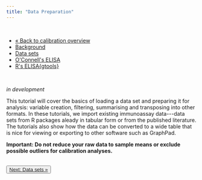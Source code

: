 ```yaml
---
title: "Data Preparation"
---
```


<!-- Section tabs -->
<br>
<ul class="nav nav-tabs" role="tablist">
  <li><a href="calib_overview.html">&laquo; Back to calibration overview</a></li>
  <li class="active"><a href="calib_tut2_prep_background.html">Background</a></li>
  <li><a href="calib_tut2_prep_data_sets.html">Data sets</a></li>
  <li><a href="calib_tut2_prep_ocon.html">O'Connell's ELISA</a></li>
  <li><a href="calib_tut2_prep_elisa.html">R's ELISA{gtools}</a></li>
</ul>
<br>


*in development*

This tutorial will cover the basics of loading a data set and preparing it for analysis: variable creation, filtering, summarising and transposing into other formats. In these tutorials, we import existing immunoassay data---data sets from R packages aleady in tabular form or from the published literature. The tutorials also show how the data can be converted to a wide table that is nice for viewing or exporting to other software such as GraphPad.

**Important: Do not reduce your raw data to sample means or exclude possible outliers for calibration analyses.**

<br>
<button type="button" class="btn"><a href="calib_tut2_prep_data_sets.html"> Next: Data sets &raquo;</a></button>
<!--
<button type="button" class="btn"><a href="../calibration/calibLit.html"> Skip the software tutorial and go to: Calibration Literature Review &raquo;</a></button>
-->
<br>

<!--



Import your analysis sets from your database 'raw'. Do not calculate variables in the database. You want the observations as is in the database in case you change your methods or assumptions, [have to answer persnickety reviewer questions...]. Let the statistical software do the work and you will have a trail of all your data manipulation steps.

## General principles

Data preparation---also known as cleaning, 'munging', 'wrangling'---varies from quite simple, as in this tutorial, to occupying 80+% of the project time. It's an important and unavoidable part of any major analysis. Surprisingly it even carries some controversy; for example, manual editing in a spreadsheet or database (e.g. Excel or Access) vs importing data raw and documenting the cleaning steps in a script. Some say R is not best suited for data preparation and prefer to first use Python, SAS or some sql tool. It depends what you are familiar with. If R is your first script-based data analysis software, don't worry about it. There are packages and tutorials that will have you up and running as quickly as in any other software. Nevertheless, all but the simplest data should *originally* be entered into software that provides some control, efficiency and security such as a database; see [here and here] for more details. It will greatly reduce data cleaning time.

Once a subset of your data relevant to the current analysis is imported into R's working memory---probably don't need all experimental details, reagent batch numbers, etc---it can be stored and displayed as lists or rectangular tables. Rectangular data sets are pretty standard practice in data analysis, although list-like formats are gaining popularity with web-based storage and transfer. These formats such as .json and .xml differ from the R or BUGS list syntax, which are organized by variable; the former are grouped by record (such as in the BibTeX files) . These distinctions may become increasingly important with the rising popularity of web-based applications, 'BigData' techniques and 'noSQL' databases.

In tabular data sets, the variables are organized by column and each row is an *observation* or *record*. Data sets holding observations that have some repeating structure (replicates within runs, sometimes over several days or instruments) can be 'long' or 'wide'. A long data set will have all of the response data in one long column with some permutation of values or codes for calibrator concentration, run and replicate represented by other columns. Although computer functions more commonly accept long format, more than a dozen or so observations in long format is hard to view and compare results across groups and replicates. Reshaping a data set between long and wide formats is called *transposing*.

The common rectangular data format in R is the 'data.frame', which is a special instance of a matrix. For example, see [Computerworld's guide](http://www.computerworld.com/s/article/9239637/Beginner_s_guide_to_R_Get_your_data_into_R?taxonomyId=9&pageNumber=2) for more about data types in R.


### Data entry and formatting {#cc-dataForm}

Double checking manual data entry should be a standard part of the procedure and file back-ups should be made. Follow good scientific or laboratory practices here as you would in experiments. 

 **Important: Do not reduce your raw data to sample means or exclude possible outliers at this point. Also, do not transform (logarithm, subtracting the negative control, etc) in your original data tables; this is best done, as needed, in exported analysis data sets.**

Concentrations in rows, with any samples of unknown concentration below the known concentrations, has good [universality/portability]. Within a group, the data points in a replicate column may have nothing extra in common compared to the other within-group replicates, or they may be related as a serial dilution or belonging to a specific negative or positive control that is physically linked by chip, etc. These details will not be inherent to the data set structure so they must be carefully recorded in the data dictionary. ^[GraphPad organizes the columns as groups of replicates and groups are forced to have the same number of replicate columns, but they can be left blank and statistical functions can accommodate *unbalanced* groups. The group header is any free text description, but it will not be exported and identifying the data by position could be important, so record that---check these facts. Also need to understand R and BUGS lists and structures better.] These details can be represented in the statistical model.

Data sets can be stored as lists or rectangular tables (`data.frames` in R).  `Data.frames` holding data that has some sort of repeating structure (groups, replicates) can be 'long' or 'wide'. A long `data.frame` will have all the response data in one long column with some permutation of the calibrator concentration, group and replicate labels represented by 3 other columns.  Entering data in this format by hand is more error prone for the concentration, run and replicate labels (simply due to amount of repetition), and it is hard to view and compare results across groups and replicates.  The computer functions like it, though.  

Some curve fitting software or graphing procedures default to using log(concentration) and will not accept any zero values. **In a copy of your original data file**, change zero values to some near-zero value. Consider the effect on the log scale, however: '1' may be best if your lowest non-zero concentrations are [large-ish] integers. In that case, a substitution of 0.01 would plot the 'zero' calibrator 2 full steps behind for lowest calibrator on the log~10~ scale. Is this a good approximation of the pattern?

## EDA Background 

Data analysis for assay development requires a different reasoning framework than one typically learns in general statistics courses or uses in experimental sciences. For example in some biochemistry experiment, we have a compound of interest with some expected effect in lab rats. After the experiment is conducted we measure the effect in two groups of rats---controls and the experimental arm. Assuming a continuous outcome such as growth, the difference in the mean growth between the two groups is the correct parameter to estimate. Ones confidence in the estimated mean difference is rightly some multiple of the *standard error of the mean*; for example, a 95% confidence interval is the mean +/- 2 standard errors. Also, how well dose of the experimental compound, for example, explains the differences in growth could be expressed as an R-squared statisic---you weren't sure if or how much the compound would influence growth.

**In test characterisation we are ultimately interested in very different parameters.** For one, we *know* there is a relationship between concentration and response. Secondly, unlike some other applications that use calibration curves, we are not interested in estimating the mean concentration in some group, such as a toxin x in a number of test sites in the shore of a lake near the ACME chemical plant. We are interested in the estimated concentration of a series of individual results and the measurement error (or reliability) of those results. The parameter of interest is the  *standard deviation* of test results (after accounting for concentration). That may seem counter intuitive because it seems that estimated concentration should be the parameter of interest, but it isn't really a parameter---there isn't a group of patients for whom we are trying to estimate their mean analyte level.

Luckily we don't need to invent a new framework from which to reason through this problem. Standard deviation is often called *sigma* and the established manufacturing practice "Six sigma" refers to that sigma. [Someone] standardized/popularized the practice in [some decade]. It has since been adapted to business in general. It basically says this:

A company manufactures widgets. The widgets must be between 100 mm and 124 mm in diameter or the widget is incompatible with the other parts of the machine. While it is not theoretically possible to completely eliminate all such catastrophic errors, the company's profits and reputation can absorb such an error about 3 times in every million widgets made. Continuous characterics such as diameter are usually normally distributed. The parameters of a normal distribution are mean and standard deviation (or variance). The area under the normal curve, or probability density, is 68% of the total density in the mean +/- 1 SD, 95% in +/- 2 SD, and so on;  observations fall in the area past +/- 6 SD about 3 per million. Hence, the generally accepted catastrophic event rate, a "six-sigma" event, is expected to occur only 3 times per million parts made in our example if our manufacturing process has standard deviation of *sigma*. The widget in question has a mean diameter of 112 mm and a standard deviation of 3 mm. The absolute difference between the mean, 112, and the acceptable limits (100 or 124) is 12. 12 divided by 6 is 2, so a standard deviation of 3 is asking for trouble. They need to improve their process and get the standard deviation down to 2 mm. 

That is not done with statistics. Statistical methods are used to *estimate sigma*. There is some true value of *sigma* and if we could measure many thousands of widgets, we could get a very good estimate of *sigma* using simple calculations; statistical inference would be probably be a moot point. On the other hand, observing the diameter of 2 or 3 random widgets would not allow us to estimate *sigma* accurately even using the latest and greatest statistical methods. So how do we choose a sample size for our data collection?

- What is your target *sigma*?

- What is an acceptable range for *sigma*?

- Does target *sigma* differ by analyte concentration?

If setting a target *sigma* based on the six-sigma guideline is not realistic---we are dealing with natural compounds, after all, not manufactured parts---decide on a conservative, but realistic catastrophi event rate (maybe 1 in 100,000) and consult [this chart] to see how many standard deviations it corresponds to in the normal distribution..

One would assume at least some correlation between observations in the same run because experimental conditions during a run should be more constant than those between runs. Nevertheless, replicates within runs (for the same concentration) are *not* identical. The variation in response between replicates in the same run can be called *within-run* variability, the inverse of *repeatibility*. *Between-run* variability is the inverse of *reproducibility* or *interim precision*. We will evaluate repeatability and reprodicibility more formally in the test performance chapter and tutorials. 

[All] the analyses from this point on relate to minimising and describing those errors; that is, we want to be as certain as possible that we are describing the true error inherent in the system and not making it appear that there is more or less error because of a poor choice of statistical model or insufficient data. Of course, we do not know the *truth*. Instead we will try to infer reasonable conclusions based on certains premises, or *assumptions* inherent in the models we choose. 

Notably, we assume the observed data are a representative sample of all the possible samples of observations we could [theoretically] get from the system (under a particular set of conditions), and that the variability around the mean response (by concentration) is normally distributed. (When that second assumption is not reasonable, we could use 'non-parametric' methods, but the normality assumption seems reasonable based on the descriptive statistics in the last tutorial and general knowledge of immunoassays.) The errors are also assumed to be random [or independent of one another]. 


****

**Box x. NSB adjustment**

Adjustment was done by subtracting the blank, by run, from each of its 'run-mates' then adding back the **overall blank mean**. This has the effect of reducing some difference between runs (by setting the background noise equal for each run), but keeping the signal measurements in the original range. 

Rationale: It may or may not be important to have the response values in the original range, but there is no downside. That is, one small downside may be not having the series starting at zero, on average, which would have the curve *go through the origin*, but linear transformations do not affect conclusions about regression parameters (from curve-fitting). The main advantage to not having values artificially in the zero range (i.e. due to subtraction and not because the signals were originally read in that range) is it avoids negative values and very small values. Very small values take on big proportions on the log scales or relative scales, which we will use in variance regression, weighting and some parameterisations of the logistic models. For example, after the blank is sustracted, some signal values for the 2.048 calibrators are negative (due to random error)---the mean actually turns out negative. A decision would have to be made at various analysis steps about what to replace the negative values with because we can't take the log of a negative value or give a negative weight to a group of observations. On a linear scale, a value of 0.001 or 0.01 is trivial, but on a log-scale that is a big difference with a lot of leverage. 

****

### R code

These tutorials use the `ggplot2` plotting package. See [our ggplot gallery page](OtherContent/ggplot2 themes.html) for other formatting themes (and a little comic relief). [Quick-R has good instructions for `base` plotting syntax](http://www.statmethods.net/graphs/scatterplot.html).

(I am starting to warm up to Hadley Wickam's packages `plyr` and `dplyr`, `reshape2, ggplot2`. I think he is a bit of a mad genius and his syntax turned me off at first, but Google searches for data manipulation steps I want to do keep turning up his functions. Also, I like his default plots for HTML output---looks more polished---and there are good printable themes.)  

Using the log of concentration closes the gap between the higher concentration calibrators and the lower ranges, but sometimes it complicates the relationship between concentration and response. 

Outside advice? 

- "...if results close to zero are of interest, then a linear dose scale should be used." [@Law2005, p. 177]

<!--

How should we deal with potential outliers?

```{r}
# All Group D data:
# The variance trend for Group D looks so nice other than the 25 calibrator.  Are one of the points
# sufficiently different to be considered an 'outlier'?
1670 + 3*122 # 99% UCL=2036; 1883 is well within that.  Or should it be the mean and SD without that point?
mean.D25 <- mean(c(1655, 1614, 1612, 1583))
sd.D25 <- sd(c(1655, 1614, 1612, 1583))

mean.D25 + 3*sd.D25 # 99% UCL=1705.  
# Which is the correct criteria? If any? ...especially based on 5 points...
# I think http://web.eecs.umich.edu/~fessler/papers/files/tr/stderr.pdf is showing that the approximation 
# for the SE_standard deviation stabilizes (asymptotically...) for n ~> 10.
# So although the approximation is not good for our sample of 4, the 95% UCL for the SD might be
# around 
uCL.SD.D25 <- sd.D25 + 1.9*sd.D25*1/sqrt(6)
mean.D25 + 3*uCL.SD.D25
```

#### Exploratory data analysis {#cc-EDA}

It is a good idea to get to know your data well before proceeding with statistical analyses. There may be patterns or problematic individual observations that stand out to the naked eye that could be hidden by summary statistics and models. Resist any temptation to remove extreme observations that could be 'outliers' at this point unless they are obviously and unequivocally a data entry error (or some other gross error).

##### Graphical summaries {#cc-EDA-graph}

Simply plotting all the data---calibrator concentration on the x-axis and response on the y-axis---is a great beginning. It is conventional to use a log scale for the x-axis (and sometimes the y-axis). This can help visualize all the data if the concentration range is wide. It may also reflect important changes in concentration in clinical use; for example, a doubling of hCG is a useful clinical benchmark (ref). Changes in other analytes, however, such as glucose, are important on a linear scale. Log transformation of concentration should not be done automatically or blindly, but only when it helps interpretation or visualisation, and then the log base should be chosen accordingly. With modern computing, log transformations do not help in curve fitting and can introduce some complications in calculating the imprecision statistics (ref).

> "Dose scale: In general, the sigmoid log dose response curves are easier to appreciate, and with which to understand changes. However, if results close to zero are of interest, then a linear dose scale should be used. The latter allows the zero standard (B~0~) to be employed in regression analysis, which may improve the definition of the asymptote." ---Immunoassay: A practical guide ed. by Brian Law, p.177

##### Outliers {#cc-EDA-out}

When is a data point likely a mistake? 'Outliers' should rarely be dropped from the data set used to fit the calibration curve. [One must use generous criteria, if at all, and groups of 2 or 3 data points are not sufficient to make a judgement.] Weighting methods based on variance will reduce the effect of outliers while keeping the model generalizable to scenarios expected to be seen in practice.


##### Transformations

While GraphPad instructs us to use the logarithm of concentration (*log(x)*), other sources of advice (i.e. Handbook, Findlay) do not explicitly make recommendations. From a statistical point of view, when the data are largely clustered at the low end of the range with a few higher values much further out, estimation is difficult---on a linear scale, dose in GraphPad's `Antagonist` data set is virtually a binary predictor. On the log~10~ scale, however, there is nice variation in the data, and we see that large changes in response by order magnitude in the lower range of the test. Indeed, were a linear model chosen for the `Antagonist` data, *log(x)* would be a good strategy. In the data we typically we with Achira's tests, however, the concentration range spans 2, sometimes 3, orders of magnitude and we do not see the greatest change happening in the lower ranges---a more incremental change. Therefore, we recommend making the decision to *log(x)* or not should be based on the concentration range of the test; that is, there is nothing inherent to the 4- or 5-PL function that requires *log(x)*. 

### Removed from ocon.Rmd

This time the code from the source file is shown in the HTML document, but in subsequent tutorials, the code will be hidden in the formatted document using the chunk option `include=FALSE`. See the [knitr help](http://yihui.name/knitr/options) for other chunk options.

```
# If you don't like our ggplot options, reset default
# theme_set(original.ggplot2.style)

```

Entering data in long format by hand is more error prone for repeated labels (simply due to amount of repetition), and it is hard to view and compare results across groups and replicates.  Computer functions like it, though.  


We also introduce the data type, 'factor'. This tutorial will not illustrate the range of uses for factors so see the [Quick-R data types page](http://www.statmethods.net/input/datatypes.html) for more details---working with factors can be a little tricky in some situations. 


## References

-->
